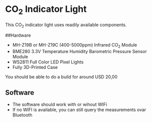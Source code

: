 # CO<sub>2</sub> Indicator Light

This CO<sub>2</sub> indicator light uses readily available components. 

##Hardware

* MH-Z19B or MH-Z19C (400-5000ppm) Infrared CO<sub>2</sub> Module
* BME280 3.3V Temperature Humidity Barometric Pressure Sensor Module
* WS2811 Full Color LED Pixel Lights
* Fully 3D-Printed Case

You should be able to do a build for around USD 20,00

## Software 

* The software should work with or wihout WIFi
* If no WIFI is available, you can still query the measurements ovar Bluetooth
